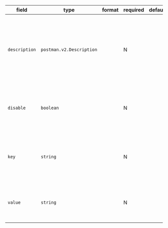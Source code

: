 | field | type | format | required | default | description |
|---|---|---|---|---|---|
| `description` | `postman.v2.Description` |  | N |  | A Description can be a raw text, or be an object, which holds the description along with its format. |
| `disable` | `boolean` |  | N |  | If set to true, the current header will not be sent with requests |
| `key` | `string` |  | N |  | This holds the LHS of the HTTP Header, e.g Content-Type or X-Custom-Header. |
| `value` | `string` |  | N |  | The value (or the RHS) of the Header is stored in this field. |
